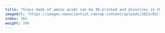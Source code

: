 ```yaml
---
title: "Glass made of amino acids can be 3D-printed and dissolves in the body"
imageUrl: "https://images.newscientist.com/wp-content/uploads/2023/03/17162701/SEI_148515526.jpg?width=600"
index: 366
weight: 366
---
```

